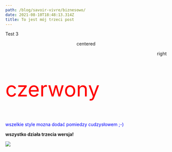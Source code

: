```yaml
---
path: /blog/savoir-vivre/biznesowo/
date: 2021-08-10T18:48:13.314Z
title: To jest mój trzeci post
---
```

Test 3

<p align='center'>centered</p>

<p align='right'>right</p>

<p style='color: red;font-size: 4rem'>czerwony</p>

<p style='color: blue'>wszelkie style mozna dodać pomiedzy cudzysłowem ;-)</p>

**wszystko działa trzecia wersja!**

![](assets/zdjecie.png)